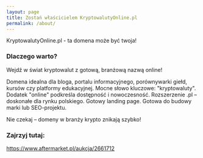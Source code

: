 ```yaml
---
layout: page
title: Zostań właścicielem KryptowalutyOnline.pl
permalink: /about/
---
```


KryptowalutyOnline.pl - ta domena może być twoja!

### Dlaczego warto?

Wejdź w świat kryptowalut z gotową, branżową nazwą online!

Domena idealna dla bloga, portalu informacyjnego, porównywarki giełd, kursów czy platformy edukacyjnej.
Mocne słowo kluczowe: "kryptowaluty".
Dodatek "online" podkreśla dostępność i nowoczesność.
Rozszerzenie .pl – doskonałe dla rynku polskiego.
Gotowy landing page.
Gotowa do budowy marki lub SEO-projektu.

Nie czekaj – domeny w branży krypto znikają szybko!

### Zajrzyj tutaj:

https://www.aftermarket.pl/aukcja/2661712
